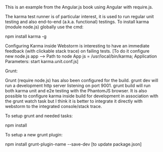 This is an example from the Angular.js book using Angular with require.js.

The karma test runner is of particular interest, it is used to run regular unit testing and also end-to-end (a.k.a.
functional) testings.
To install karma (module node.js) globally use the cmd:

npm install karma -g

Configuring Karma inside Webstorm is interesting to have an immediate feedback (with clickable stack trace) on failing tests.
[To do it configure new node.js app --> Path to node App js = /usr/local/bin/karma; Application Parameters: start karma.unit.conf.js]

Grunt:

Grunt (require node.js) has also been configured for the build.
grunt dev will run a development http server listening on port 9001.
grunt build will run both karma unit and e2e testing with the PhantomJS browser.
It is also possible to configure karma inside build for development in association with the grunt watch task but I think it is better
to integrate it directly with webstorm to the integrated console/stack trace.

To setup grunt and needed tasks:

npm install

To setup a new grunt plugin:

npm install grunt-plugin-name --save-dev [to update package.json]


